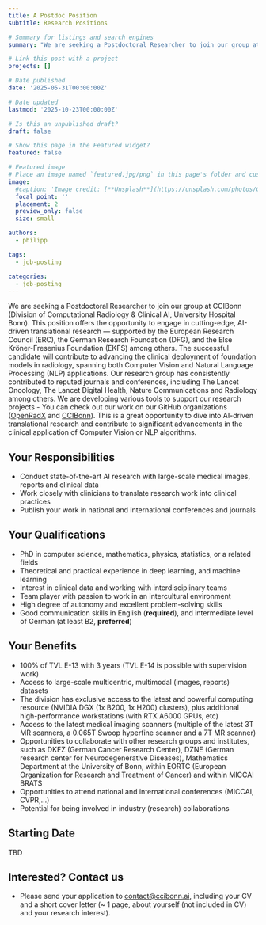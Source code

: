 ```yaml
---
title: A Postdoc Position
subtitle: Research Positions

# Summary for listings and search engines
summary: "We are seeking a Postdoctoral Researcher to join our group at CCIBonn (Division of Computational Radiology & Clinical AI, University Hospital Bonn). This position offers the opportunity to engage in cutting-edge, AI-driven translational research, spanning both Computer Vision and Natural Language Processing (NLP) applications."

# Link this post with a project
projects: []

# Date published
date: '2025-05-31T00:00:00Z'

# Date updated
lastmod: '2025-10-23T00:00:00Z'

# Is this an unpublished draft?
draft: false

# Show this page in the Featured widget?
featured: false

# Featured image
# Place an image named `featured.jpg/png` in this page's folder and customize its options here.
image:
  #caption: 'Image credit: [**Unsplash**](https://unsplash.com/photos/CpkOjOcXdUY)'
  focal_point: ''
  placement: 2
  preview_only: false
  size: small

authors:
  - philipp

tags:
  - job-posting

categories:
  - job-posting
---
```


We are seeking a Postdoctoral Researcher to join our group at CCIBonn (Division of Computational Radiology & Clinical AI, University Hospital Bonn). This position offers the opportunity to engage in cutting-edge, AI-driven translational research — supported by the European Research Council (ERC), the German Research Foundation (DFG), and the Else Kröner-Fresenius Foundation (EKFS) among others. The successful candidate will contribute to advancing the clinical deployment of foundation models in radiology, spanning both Computer Vision and Natural Language Processing (NLP) applications. Our research group has consistently contributed to reputed journals and conferences, including The Lancet Oncology, The Lancet Digital Health, Nature Communications and Radiology among others. We are developing various tools to support our research projects - You can check out our work on our GitHub organizations ([OpenRadX](https://github.com/openradx) and [CCIBonn](https://github.com/CCI-Bonn)). This is a great opportunity to dive into AI-driven translational research and contribute to significant advancements in the clinical application of Computer Vision or NLP algorithms. 

## Your Responsibilities

- Conduct state-of-the-art AI research with large-scale medical images, reports and clinical data 
- Work closely with clinicians to translate research work into clinical practices 
- Publish your work in national and international conferences and journals 

## Your Qualifications
 
- PhD in computer science, mathematics, physics, statistics, or a related fields 
- Theoretical and practical experience in deep learning, and machine learning
- Interest in clinical data and working with interdisciplinary teams 
- Team player with passion to work in an intercultural environment 
- High degree of autonomy and excellent problem-solving skills
- Good communication skills in English (**required**), and intermediate level of German (at least B2, **preferred**)

## Your Benefits

- 100% of TVL E-13 with 3 years (TVL E-14 is possible with supervision work)
- Access to large-scale multicentric, multimodal (images, reports) datasets 
- The division has exclusive access to the latest and powerful computing resource (NVIDIA DGX (1x B200, 1x H200) clusters), plus additional high-performance workstations (with RTX A6000 GPUs, etc)
- Access to the latest medical imaging scanners (multiple of the latest 3T MR scanners, a 0.065T Swoop hyperfine scanner and a 7T MR scanner) 
- Opportunities to collaborate with other research groups and institutes, such as DKFZ (German Cancer Research Center), DZNE (German research center for Neurodegenerative Diseases), Mathematics Department at the University of Bonn, within EORTC (European Organization for Research and Treatment of Cancer) and within MICCAI BRATS  
- Opportunities to attend national and international conferences (MICCAI, CVPR,...) 
- Potential for being involved in industry (research) collaborations 

## Starting Date

TBD

## Interested? Contact us

- Please send your application to contact@ccibonn.ai, including your CV and a short cover letter (~ 1 page, about yourself (not included in CV) and your research interest).
